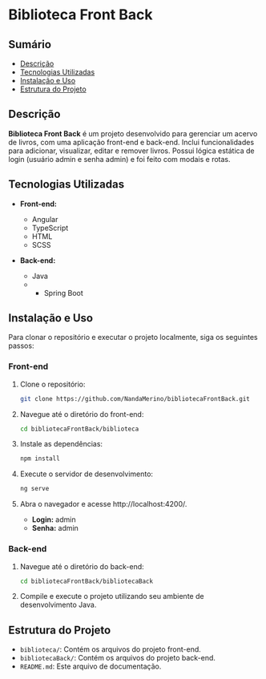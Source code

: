 # Biblioteca Front Back

## Sumário

- [Descrição](#descrição)
- [Tecnologias Utilizadas](#tecnologias-utilizadas)
- [Instalação e Uso](#instalação-e-uso)
- [Estrutura do Projeto](#estrutura-do-projeto)


## Descrição

**Biblioteca Front Back** é um projeto desenvolvido para gerenciar um acervo de livros, com uma aplicação front-end e back-end. Inclui funcionalidades para adicionar, visualizar, editar e remover livros. Possui lógica estática de login (usuário admin e senha admin) e foi feito com modais e rotas.


## Tecnologias Utilizadas

- **Front-end:**
  - Angular
  - TypeScript
  - HTML
  - SCSS

- **Back-end:**
  - Java
  -  - Spring Boot

## Instalação e Uso

Para clonar o repositório e executar o projeto localmente, siga os seguintes passos:

### Front-end

1. Clone o repositório:
   ```bash
   git clone https://github.com/NandaMerino/bibliotecaFrontBack.git
   ```
   
2. Navegue até o diretório do front-end:
   ```bash
   cd bibliotecaFrontBack/biblioteca
   ```
   
3. Instale as dependências:
   ```bash
   npm install
   ```

4. Execute o servidor de desenvolvimento:
   ```bash
   ng serve
   ```

5. Abra o navegador e acesse http://localhost:4200/.
   - **Login:** admin
   - **Senha:** admin

### Back-end

1. Navegue até o diretório do back-end:
   ```bash
   cd bibliotecaFrontBack/bibliotecaBack
   ```

2. Compile e execute o projeto utilizando seu ambiente de desenvolvimento Java.


## Estrutura do Projeto

- `biblioteca/`: Contém os arquivos do projeto front-end.
- `bibliotecaBack/`: Contém os arquivos do projeto back-end.
- `README.md`: Este arquivo de documentação.
